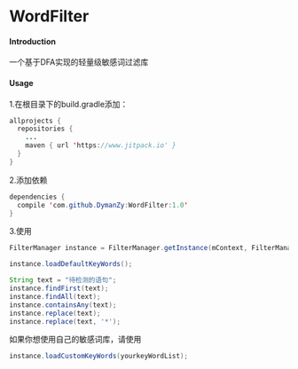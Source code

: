 # WordFilter

#### Introduction

一个基于DFA实现的轻量级敏感词过滤库

#### Usage

1.在根目录下的build.gradle添加：

```java
allprojects {
  repositories {
    ...
    maven { url 'https://www.jitpack.io' }
  }
}
```

2.添加依赖

```java
dependencies {
  compile 'com.github.DymanZy:WordFilter:1.0'
}
```

3.使用

```java
FilterManager instance = FilterManager.getInstance(mContext, FilterManager.Type.BASE);

instance.loadDefaultKeyWords();

String text = "待检测的语句";
instance.findFirst(text);
instance.findAll(text);
instance.containsAny(text);
instance.replace(text);
instance.replace(text, '*');
```

如果你想使用自己的敏感词库，请使用

```java
instance.loadCustomKeyWords(yourkeyWordList);
```

